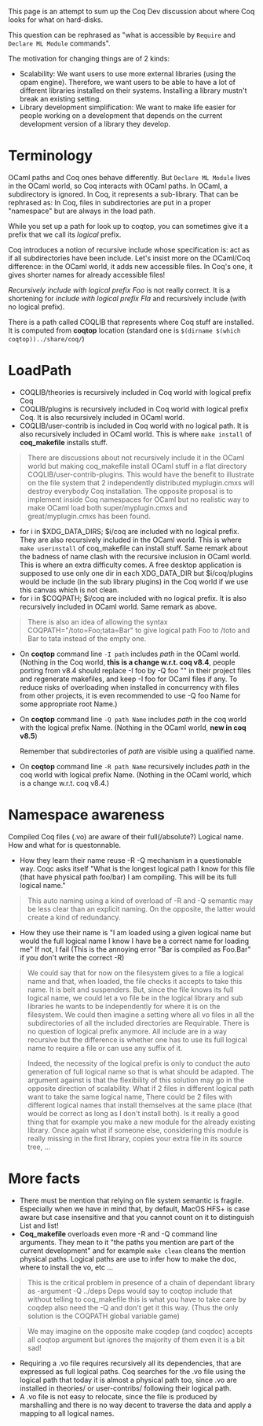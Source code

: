 This page is an attempt to sum up the Coq Dev discussion about where Coq looks for what on hard-disks.

This question can be rephrased as "what is accessible by `Require` and `Declare ML Module` commands".

The motivation for changing things are of 2 kinds:

-   Scalability: We want users to use more external libraries (using the opam engine). Therefore, we want users to be able to have a lot of different libraries installed on their systems. Installing a library mustn't break an existing setting.
-   Library development simplification: We want to make life easier for people working on a development that depends on the current development version of a library they develop.

Terminology
===========

OCaml paths and Coq ones behave differently. But `Declare ML Module` lives in the OCaml world, so Coq interacts with OCaml paths. In OCaml, a subdirectory is ignored. In Coq, it represents a sub-library. That can be rephrased as: In Coq, files in subdirectories are put in a proper "namespace" but are always in the load path.

While you set up a path for look up to coqtop, you can sometimes give it a prefix that we call its *logical* prefix.

Coq introduces a notion of recursive include whose specification is: act as if all subdirectories have been include. Let's insist more on the OCaml/Coq difference: in the OCaml world, it adds new accessible files. In Coq's one, it gives shorter names for already accessible files!

*Recursively include with logical prefix Foo* is not really correct. It is a shortening for *include with logical prefix Fla* and recursively include (with no logical prefix).

There is a path called COQLIB that represents where Coq stuff are installed. It is computed from **coqtop** location (standard one is `$(dirname $(which coqtop))../share/coq/`)

LoadPath
========

-   COQLIB/theories is recursively included in Coq world with logical prefix Coq
-   COQLIB/plugins is recursively included in Coq world with logical prefix Coq. It is also recursively included in OCaml world.
-   COQLIB/user-contrib is included in Coq world with no logical path. It is also recursively included in OCaml world. This is where `make install` of **coq\_makefile** installs stuff.

> There are discussions about not recursively include it in the OCaml world but making coq_makefile install OCaml stuff in a flat directory COQLIB/user-contrib-plugins. This would have the benefit to illustrate on the file system that 2 independently distributed myplugin.cmxs will destroy everybody Coq installation. The opposite proposal is to implement inside Coq namespaces for OCaml but no realistic way to make OCaml load both super/myplugin.cmxs and great/myplugin.cmxs has been found.

-   for i in $XDG\_DATA\_DIRS; $i/coq are included with no logical prefix. They are also recursively included in the OCaml world. This is where `make userinstall` of coq\_makefile can install stuff. Same remark about the badness of name clash with the recursive inclusion in OCaml world. This is where an extra difficulty comes. A free desktop application is supposed to use only one dir in each XDG\_DATA\_DIR but $i/coq/plugins would be include (in the sub library plugins) in the Coq world if we use this canvas which is not clean.
-   for i in $COQPATH; $i/coq are included with no logical prefix. It is also recursively included in OCaml world. Same remark as above.

> There is also an idea of allowing the syntax COQPATH="/toto=Foo;tata=Bar" to give logical path Foo to /toto and Bar to tata instead of the empty one.

-   On **coqtop** command line `-I path` includes *path* in the OCaml world. (Nothing in the Coq world, **this is a change w.r.t. coq v8.4**, people porting from v8.4 should replace -I foo by -Q foo "" in their project files and regenerate makefiles, and keep -I foo for OCaml files if any. To reduce risks of overloading when installed in concurrency with files from other projects, it is even recommended to use -Q foo Name for some appropriate root Name.)
-   On **coqtop** command line `-Q path Name` includes *path* in the coq world with the logical prefix Name. (Nothing in the OCaml world, **new in coq v8.5**)

    Remember that subdirectories of *path* are visible using a qualified name.

-   On **coqtop** command line `-R path Name` recursively includes *path* in the coq world with logical prefix Name. (Nothing in the OCaml world, which is a change w.r.t. coq v8.4.)

Namespace awareness
===================

Compiled Coq files (.vo) are aware of their full(/absolute?) Logical name. How and what for is questonnable.

-   How they learn their name reuse -R -Q mechanism in a questionable way. Coqc asks itself "What is the longest logical path I know for this file (that have physical path foo/bar) I am compiling. This will be its full logical name."

> This auto naming using a kind of overload of -R and -Q semantic may be less clear than an explicit naming. On the opposite, the latter would create a kind of redundancy. 

-   How they use their name is "I am loaded using a given logical name but would the full logical name I know I have be a correct name for loading me" If not, I fail (This is the annoying error "Bar is compiled as Foo.Bar" if you don't write the correct -R)

> We could say that for now on the filesystem gives to a file a logical name and that, when loaded, the file checks it accepts to take this name. It is belt and suspenders. But, since the file knows its full logical name, we could let a vo file be in the logical library and sub libraries he wants to be independently for where it is on the filesystem. We could then imagine a setting where all vo files in all the subdirectories of all the included directories are Requirable. There is no question of logical prefix anymore. All include are in a way recursive but the difference is whether one has to use its full logical name to require a file or can use any suffix of it.

> Indeed, the necessity of the logical prefix is only to conduct the auto generation of full logical name so that is what should be adapted. The argument against is that the flexibility of this solution may go in the opposite direction of scalability. What if 2 files in different logical path want to take the same logical name, There could be 2 files with different logical names that install themselves at the same place (that would be correct as long as I don't install both). Is it really a good thing that for example you make a new module for the already existing library. Once again what if someone else, considering this module is really missing in the first library, copies your extra file in its source tree, ... 

More facts
==========

-   There must be mention that relying on file system semantic is fragile. Especially when we have in mind that, by default, MacOS HFS+ is case aware but case insensitive and that you cannot count on it to distinguish List and list!
-   **Coq\_makefile** overloads even more -R and -Q command line arguments. They mean to it "the paths you mention are part of the current development" and for example `make clean` cleans the mention physical paths. Logical paths are use to infer how to make the doc, where to install the vo, etc ...

> This is the critical problem in presence of a chain of dependant library as -argument -Q ../deps Deps would say to coqtop include that without telling to coq_makefile this is what you have to take care by coqdep also need the -Q and don't get it this way. (Thus the only solution is the COQPATH global variable game)

> We may imagine on the opposite make coqdep (and coqdoc) accepts all coqtop argument but ignores the majority of them even it is a bit sad!

-   Requiring a .vo file requires recursively all its dependencies, that are expressed as full logical paths. Coq searches for the .vo file using the logical path that today it is almost a physical path too, since .vo are installed in theories/ or user-contribs/ following their logical path.
-   A .vo file is not easy to relocate, since the file is produced by marshalling and there is no way decent to traverse the data and apply a mapping to all logical names.

